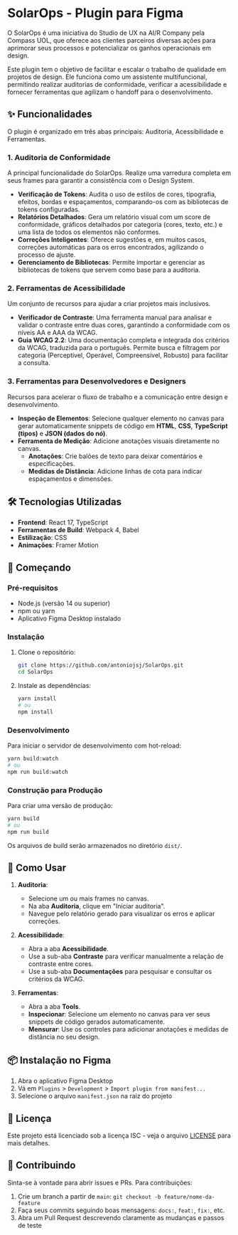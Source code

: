 # SolarOps - Plugin para Figma

O SolarOps é uma iniciativa do Studio de UX na AI/R Company pela Compass UOL, que oferece aos clientes parceiros diversas ações para aprimorar seus processos e potencializar os ganhos operacionais em design.

Este plugin tem o objetivo de facilitar e escalar o trabalho de qualidade em projetos de design. Ele funciona como um assistente multifuncional, permitindo realizar auditorias de conformidade, verificar a acessibilidade e fornecer ferramentas que agilizam o handoff para o desenvolvimento.

## ✨ Funcionalidades

O plugin é organizado em três abas principais: Auditoria, Acessibilidade e Ferramentas.

### 1. Auditoria de Conformidade

A principal funcionalidade do SolarOps. Realize uma varredura completa em seus frames para garantir a consistência com o Design System.

- **Verificação de Tokens**: Audita o uso de estilos de cores, tipografia, efeitos, bordas e espaçamentos, comparando-os com as bibliotecas de tokens configuradas.
- **Relatórios Detalhados**: Gera um relatório visual com um score de conformidade, gráficos detalhados por categoria (cores, texto, etc.) e uma lista de todos os elementos não conformes.
- **Correções Inteligentes**: Oferece sugestões e, em muitos casos, correções automáticas para os erros encontrados, agilizando o processo de ajuste.
- **Gerenciamento de Bibliotecas**: Permite importar e gerenciar as bibliotecas de tokens que servem como base para a auditoria.

### 2. Ferramentas de Acessibilidade

Um conjunto de recursos para ajudar a criar projetos mais inclusivos.

- **Verificador de Contraste**: Uma ferramenta manual para analisar e validar o contraste entre duas cores, garantindo a conformidade com os níveis AA e AAA da WCAG.
- **Guia WCAG 2.2**: Uma documentação completa e integrada dos critérios da WCAG, traduzida para o português. Permite busca e filtragem por categoria (Perceptível, Operável, Compreensível, Robusto) para facilitar a consulta.

### 3. Ferramentas para Desenvolvedores e Designers

Recursos para acelerar o fluxo de trabalho e a comunicação entre design e desenvolvimento.

- **Inspeção de Elementos**: Selecione qualquer elemento no canvas para gerar automaticamente snippets de código em **HTML**, **CSS**, **TypeScript (tipos)** e **JSON (dados do nó)**.
- **Ferramenta de Medição**: Adicione anotações visuais diretamente no canvas.
  - **Anotações**: Crie balões de texto para deixar comentários e especificações.
  - **Medidas de Distância**: Adicione linhas de cota para indicar espaçamentos e dimensões.

## 🛠 Tecnologias Utilizadas

- **Frontend**: React 17, TypeScript
- **Ferramentas de Build**: Webpack 4, Babel
- **Estilização**: CSS
- **Animações**: Framer Motion

## 🚀 Começando

### Pré-requisitos

- Node.js (versão 14 ou superior)
- npm ou yarn
- Aplicativo Figma Desktop instalado

### Instalação

1. Clone o repositório:
   ```bash
   git clone https://github.com/antoniojsj/SolarOps.git
   cd SolarOps
   ```

2. Instale as dependências:
   ```bash
   yarn install
   # ou
   npm install
   ```

### Desenvolvimento

Para iniciar o servidor de desenvolvimento com hot-reload:

```bash
yarn build:watch
# ou
npm run build:watch
```

### Construção para Produção

Para criar uma versão de produção:

```bash
yarn build
# ou
npm run build
```

Os arquivos de build serão armazenados no diretório `dist/`.

## 🧭 Como Usar

1.  **Auditoria**:
    - Selecione um ou mais frames no canvas.
    - Na aba **Auditoria**, clique em "Iniciar auditoria".
    - Navegue pelo relatório gerado para visualizar os erros e aplicar correções.

2.  **Acessibilidade**:
    - Abra a aba **Acessibilidade**.
    - Use a sub-aba **Contraste** para verificar manualmente a relação de contraste entre cores.
    - Use a sub-aba **Documentações** para pesquisar e consultar os critérios da WCAG.

3.  **Ferramentas**:
    - Abra a aba **Tools**.
    - **Inspecionar**: Selecione um elemento no canvas para ver seus snippets de código gerados automaticamente.
    - **Mensurar**: Use os controles para adicionar anotações e medidas de distância no seu design.

## 📦 Instalação no Figma

1. Abra o aplicativo Figma Desktop
2. Vá em `Plugins` > `Development` > `Import plugin from manifest...`
3. Selecione o arquivo `manifest.json` na raiz do projeto

## 📄 Licença

Este projeto está licenciado sob a licença ISC - veja o arquivo [LICENSE](LICENSE) para mais detalhes.

## 🤝 Contribuindo

Sinta-se à vontade para abrir issues e PRs. Para contribuições:

1. Crie um branch a partir de `main`: `git checkout -b feature/nome-da-feature`
2. Faça seus commits seguindo boas mensagens: `docs:`, `feat:`, `fix:`, etc.
3. Abra um Pull Request descrevendo claramente as mudanças e passos de teste

